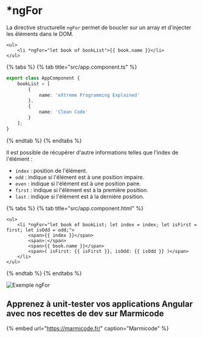 # \*ngFor

La directive structurelle `ngFor` permet de boucler sur un array et d'injecter les éléments dans le DOM.

```markup
<ul>
    <li *ngFor="let book of bookList">{{ book.name }}</li>
</ul>
```

{% tabs %}
{% tab title="src/app.component.ts" %}
```typescript
export class AppComponent {
    bookList = [
        {
            name: 'eXtreme Programming Explained'
        },
        {
            name: 'Clean Code'
        }
    ];
}
```
{% endtab %}
{% endtabs %}

Il est possible de récupérer d'autre informations telles que l'index de l'élément :

* `index` : position de l'élément.
* `odd` : indique si l'élément est à une position impaire.
* `even` : indique si l'élément est à une position paire.
* `first` : indique si l'élément est à la première position.
* `last` : indique si l'élément est à la dernière position.

{% tabs %}
{% tab title="src/app.component.html" %}
```markup
<ul>
    <li *ngFor="let book of bookList; let index = index; let isFirst = first; let isOdd = odd;">
        <span>{{ index }}</span>
        <span>:</span>
        <span>{{ book.name }}</span>
        <span>( isFirst: {{ isFirst }}, isOdd: {{ isOdd }} )</span>
    </li>
</ul>
```
{% endtab %}
{% endtabs %}

![Exemple ngFor](../../.gitbook/assets/ng-for-example.png)

## Apprenez à unit-tester vos applications Angular avec nos recettes de dev sur Marmicode

{% embed url="https://marmicode.fr/" caption="Marmicode" %}

